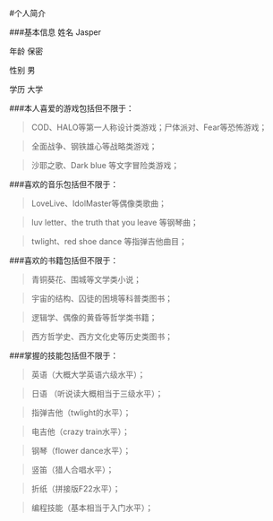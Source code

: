 #个人简介

###基本信息
姓名  Jasper

年龄  保密

性别  男

学历  大学

###本人喜爱的游戏包括但不限于：

>COD、HALO等第一人称设计类游戏；尸体派对、Fear等恐怖游戏；

>全面战争、钢铁雄心等战略类游戏；

>沙耶之歌、Dark blue 等文字冒险类游戏；

###喜欢的音乐包括但不限于：

>LoveLive、IdolMaster等偶像类歌曲；

>luv letter、the truth that you leave 等钢琴曲；

>twlight、red shoe dance 等指弹吉他曲目；

###喜欢的书籍包括但不限于：

>青铜葵花、围城等文学类小说；

>宇宙的结构、囚徒的困境等科普类图书；

>逻辑学、偶像的黄昏等哲学类书籍；

>西方哲学史、西方文化史等历史类图书；

###掌握的技能包括但不限于：

>英语（大概大学英语六级水平）；

>日语 （听说读大概相当于三级水平）；

>指弹吉他（twlight的水平）；

>电吉他（crazy train水平）；

>钢琴（flower dance水平）；

>竖笛（猎人合唱水平）；

>折纸（拼接版F22水平）；

>编程技能（基本相当于入门水平）；









   


